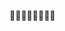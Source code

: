 🧿🧿🧿🧿🧿🧿🧿🧿
 

<!---
semihype/semihype is a ✨ special ✨ repository because its `README.md` (this file) appears on your GitHub profile.
You can click the Preview link to take a look at your changes.
--->
